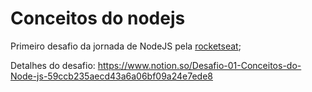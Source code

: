 # Conceitos do nodejs

Primeiro desafio da jornada de NodeJS pela [rocketseat](@Rocketseat);


Detalhes do desafio: https://www.notion.so/Desafio-01-Conceitos-do-Node-js-59ccb235aecd43a6a06bf09a24e7ede8
